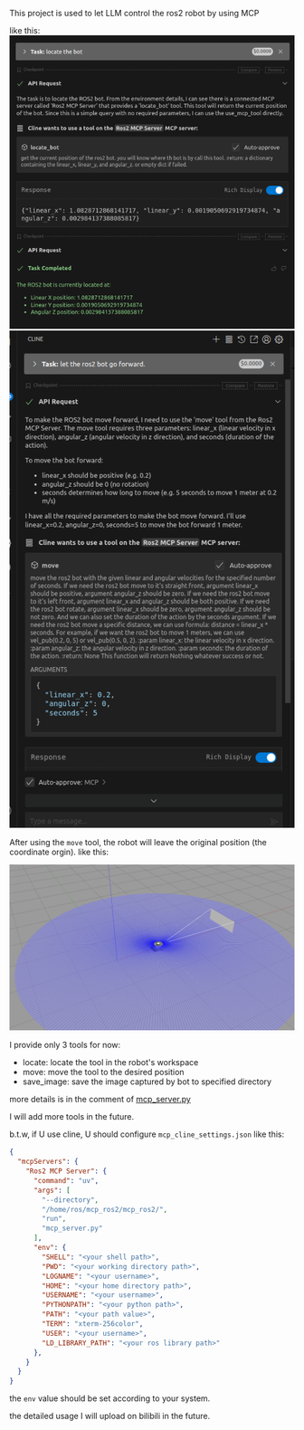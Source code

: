 This project is used to let LLM control the ros2 robot by using MCP

like this:
![locate_tool](.assets/locate_tool.png)
![move_tool](.assets/move_tool.png)

After using the `move` tool, the robot will leave the original position (the coordinate orgin). like this:

![gazebo_simulation](./.assets/gazebo_simulation.png)

I provide only 3 tools for now:

- locate: locate the tool in the robot's workspace
- move: move the tool to the desired position
- save_image: save the image captured by bot to specified directory

more details is in the comment of [mcp_server.py](./mcp_server.py)

I will add more tools in the future.

b.t.w, if U use cline, U should configure `mcp_cline_settings.json` like this:

```json
{
  "mcpServers": {
    "Ros2 MCP Server": {
      "command": "uv",
      "args": [
        "--directory",
        "/home/ros/mcp_ros2/mcp_ros2/",
        "run",
        "mcp_server.py"
      ],
      "env": {
        "SHELL": "<your shell path>",
        "PWD": "<your working directory path>",
        "LOGNAME": "<your username>",
        "HOME": "<your home directory path>",
        "USERNAME": "<your username>",
        "PYTHONPATH": "<your python path>",
        "PATH": "<your path value>",
        "TERM": "xterm-256color",
        "USER": "<your username>",
        "LD_LIBRARY_PATH": "<your ros library path>"
      },
    }
  }
}
```

the `env` value should be set according to your system.

the detailed usage I will upload on bilibili in the future.
